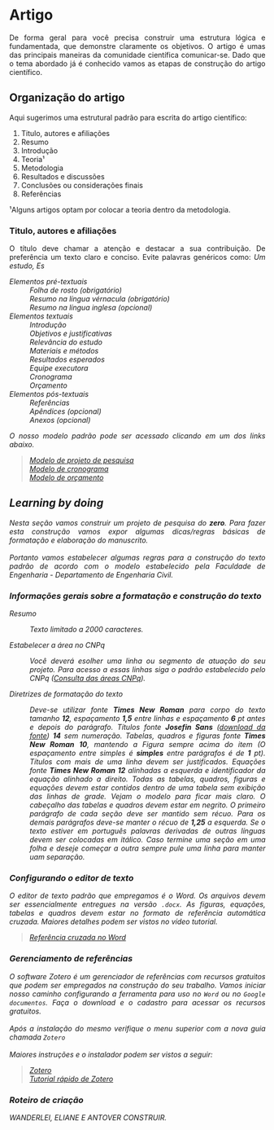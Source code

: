 <h1>Artigo</h1>

<p align="justify">
De forma geral para você precisa construir uma estrutura lógica e fundamentada, que demonstre claramente os objetivos. O artigo é umas das principais maneiras da comunidade científica comunicar-se. Dado que o tema abordado já é conhecido vamos as etapas de construção do artigo científico.
</p>

<h2>Organização do artigo</h2>

<p align="justify">
Aqui sugerimos uma estrutural padrão para escrita do artigo científico:
</p>

<ol>
<li>Titulo, autores e afiliações</li>
<li>Resumo</li>
<li>Introdução</li>
<li>Teoria¹</li>
<li>Metodologia</li>
<li>Resultados e discussões</li>
<li>Conclusões ou considerações finais</li>
<li>Referências</li>
</ol>

<p align="justify">
¹Alguns artigos optam por colocar a teoria dentro da metodologia.
</p>

<h3>Titulo, autores e afiliações</h3>

<p align="justify">
O título deve chamar a atenção e destacar a sua contribuição. De preferência um texto claro e conciso. Evite palavras genéricos como: <i>Um estudo</i.>, <i>Es</i.>
</p>

<dl>
    <dt>Elementos pré-textuais</dt>
        <dd>Folha de rosto (obrigatório)</dd>
        <dd>Resumo na língua vérnacula (obrigatório)</dd>
        <dd>Resumo na língua inglesa (opcional)</dd>
    <dt>Elementos textuais</dt>
        <dd>Introdução</dd>
        <dd>Objetivos e justificativas</dd>
        <dd>Relevância do estudo</dd>
        <dd>Materiais e métodos</dd>
        <dd>Resultados esperados</dd>
        <dd>Equipe executora</dd>
        <dd>Cronograma</dd>
        <dd>Orçamento</dd>
    <dt>Elementos pós-textuais</dt>
        <dd>Referências</dd>
        <dd>Apêndices (opcional)</dd>
        <dd>Anexos (opcional)</dd>
</dl>

<p align="justify">
O nosso modelo padrão pode ser acessado clicando  em um dos <i>links</i> abaixo.  
</p>

<blockquote>
    <a href="https://github.com/ElianeJustino/ECC005/blob/gh-pages/002/W%20M%20Pereira%20Junior%20et%20al_Projeto%20de%20pesquisa.docx" target="_blank">Modelo de projeto de pesquisa</a>
    <br>
    <a href="https://github.com/ElianeJustino/ECC005/blob/gh-pages/002/W%20M%20Pereira%20Junior%20et%20al_Cronograma_20220821.xlsx" target="_blank">Modelo de cronograma</a>
    <br>
    <a href="https://github.com/ElianeJustino/ECC005/blob/gh-pages/002/W%20M%20Pereira%20Junior%20et%20al_Orçamento_20220821.xlsx" target="_blank">Modelo de orçamento</a>
</blockquote>

<h2><i>Learning by doing</i></h2>

<p align="justify">
Nesta seção vamos construir um projeto de pesquisa do <b>zero</b>. Para fazer esta construção vamos expor algumas dicas/regras básicas de formatação e elaboração do manuscrito.
<br>
<br>
Portanto vamos estabelecer algumas regras para a construção do texto padrão de acordo com o modelo estabelecido pela Faculdade de Engenharia - Departamento de Engenharia Civil.</p>

<h3><i>Informações gerais sobre a formatação e construção do texto</i></h3>

<dl>
  <dt>Resumo</dt>
    <dd>
        <p align="justify">
        Texto limitado a 2000 caracteres.
        </p>
    </dd>
  <dt>Estabelecer a área no CNPq</dt>
    <dd>
        <p align="justify">
        Você deverá esolher uma linha ou segmento de atuação do seu projeto. Para acesso a essas linhas siga o padrão estabelecido pelo CNPq (<a href="http://lattes.cnpq.br/documents/11871/24930/TabeladeAreasdoConhecimento.pdf/d192ff6b-3e0a-4074-a74d-c280521bd5f7" target="_blank">Consulta das áreas CNPq</a>).
        </p>
    </dd>
  <dt>Diretrizes de formatação do texto</dt>
    <dd>
            <p align="justify">
            Deve-se utilizar fonte <b>Times New Roman</b> para corpo do texto tamanho <b>12</b>, espaçamento <b>1,5</b> entre linhas e espaçamento <b>6</b> pt antes e depois do parágrafo. Títulos fonte <b>Josefin Sans</b> (<a href="https://www.fontsquirrel.com/fonts/josefin-sans" target="_blank">download da fonte</a>) <b>14</b> sem numeração. Tabelas, quadros e figuras fonte <b>Times New Roman</b> <b>10</b>, mantendo a Figura sempre acima do item (O espaçamento entre simples é <b>simples</b> entre parágrafos é de <b>1</b> pt). Títulos com mais de uma linha devem ser justificados. Equações fonte <b>Times New Roman</b> <b>12</b> alinhadas a esquerda e identificador da equação alinhado a direito. Todas as tabelas, quadros, figuras e equações devem estar contidos dentro de uma tabela sem exibição das linhas de grade. Vejam o modelo para ficar mais claro. O cabeçalho das tabelas e quadros devem estar em negrito. O primeiro parágrafo de cada seção deve ser mantido sem récuo. Para os demais parágrafos deve-se manter o récuo de <b>1,25</b> a esquerda. Se o texto estiver em português palavras derivadas de outras línguas devem ser colocadas em <i>itálico</i>. Caso termine uma seção em uma folha e deseje começar a outra sempre pule uma linha para manter uam separação.
            </p>
        </dd>
</dl>

<h3><i>Configurando o editor de texto</i></h3>

<p align="justify">
O editor de texto padrão que empregamos é o Word. Os arquivos devem ser essencialmente entregues na versão <code>.docx</code>. As figuras, equações, tabelas e quadros devem estar no formato de referência automática cruzada. Maiores detalhes podem ser vistos no vídeo tutorial.
</p>

<blockquote>
    <a href="https://www.youtube.com/embed/OSChD3EeFUo" target="_blank">Referência cruzada no Word</a>
</blockquote>


<h3><i>Gerenciamento de referências</i></h3>

<p align="justify">
O <i>software</i> Zotero é um gerenciador de referências com recursos gratuitos que podem ser empregados na construção do seu trabalho. Vamos iniciar nosso caminho configurando a ferramenta para uso no <code>Word</code> ou no <code>Google documentos</code>. Faça o <i>download</i> e o cadastro para acessar os recursos gratuitos. 
<br>
<br>
Após a instalação do mesmo verifique o <i>menu</i> superior com a nova guia chamada <code>Zotero</code>
<br>
<br>
Maiores instruções e o instalador podem ser vistos a seguir:
</p>

<blockquote>
    <a href="https://www.zotero.org" target="_blank">Zotero</a>
    <br>
    <a href="https://www.youtube.com/watch?v=-1U7-LHT-Ao&list=PLVYDHgbWbZe2lYJVa20nxt33St-52Ppmj" target="_blank">Tutorial rápido de Zotero</a>
</blockquote>

<h3><i>Roteiro de criação</i></h3>

<p align="justify">
WANDERLEI, ELIANE E ANTOVER CONSTRUIR.
</p>

